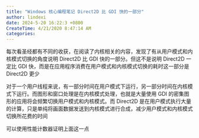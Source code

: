 ```yaml
---
title: "Windows 核心编程笔记 Direct2D 比 GDI 快的一部分"
author: lindexi
date: 2024-5-20 16:22:3 +0800
CreateTime: 4/21/2020 8:47:14 AM
categories: 
---
```


每次看圣经都有不同的收获，在阅读了内核相关的内容，发现了有从用户模式和内核模式切换的角度说明 Direct2D 比 GDI 快的一部分。但这不是说明 Direct2D 一定比 GDI 快，而是在应用程序消费在用户模式和内核模式切换的耗时这一部分是 Direct2D 更少

<!--more-->


<!-- CreateTime:4/21/2020 8:47:14 AM -->


对于一个用户线程来说，有一部分时间在用户模式下运行，另一部分时间在内核模式下运行。而图形和窗口处理是在内核模式处理，也就是大量使用 GDI 的密集图形的应用将会频繁切换用户模式和内核模式。而 Direct2D 是在用户模式执行大量的计算，只是单纯将画面数据发送到内核模式进行合成，减少用户模式和内核模式切换所花费的时间

可以使用性能计数器证明上面这一点



